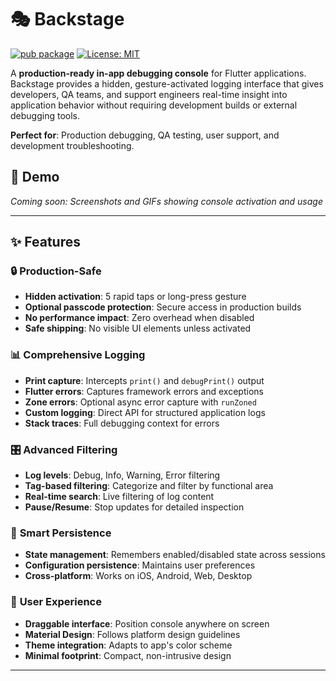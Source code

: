 # 🎭 Backstage

[![pub package](https://img.shields.io/pub/v/backstage.svg)](https://pub.dev/packages/backstage)
[![License: MIT](https://img.shields.io/badge/License-MIT-yellow.svg)](https://opensource.org/licenses/MIT)

A **production-ready in-app debugging console** for Flutter applications. Backstage provides a hidden, gesture-activated logging interface that gives developers, QA teams, and support engineers real-time insight into application behavior without requiring development builds or external debugging tools.

**Perfect for**: Production debugging, QA testing, user support, and development troubleshooting.

## 📱 Demo

*Coming soon: Screenshots and GIFs showing console activation and usage*

---

## ✨ Features

### 🔒 **Production-Safe**
- **Hidden activation**: 5 rapid taps or long-press gesture
- **Optional passcode protection**: Secure access in production builds
- **No performance impact**: Zero overhead when disabled
- **Safe shipping**: No visible UI elements unless activated

### 📊 **Comprehensive Logging**
- **Print capture**: Intercepts `print()` and `debugPrint()` output
- **Flutter errors**: Captures framework errors and exceptions
- **Zone errors**: Optional async error capture with `runZoned`
- **Custom logging**: Direct API for structured application logs
- **Stack traces**: Full debugging context for errors

### 🎛️ **Advanced Filtering**
- **Log levels**: Debug, Info, Warning, Error filtering
- **Tag-based filtering**: Categorize and filter by functional area
- **Real-time search**: Live filtering of log content
- **Pause/Resume**: Stop updates for detailed inspection

### 💾 **Smart Persistence**
- **State management**: Remembers enabled/disabled state across sessions
- **Configuration persistence**: Maintains user preferences
- **Cross-platform**: Works on iOS, Android, Web, Desktop

### 🎨 **User Experience**
- **Draggable interface**: Position console anywhere on screen
- **Material Design**: Follows platform design guidelines
- **Theme integration**: Adapts to app's color scheme
- **Minimal footprint**: Compact, non-intrusive design

---
